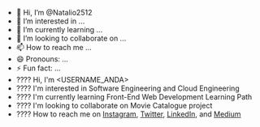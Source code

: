 - 👋 Hi, I’m @Natalio2512
- 👀 I’m interested in ...
- 🌱 I’m currently learning ...
- 💞️ I’m looking to collaborate on ...
- 📫 How to reach me ...
- 😄 Pronouns: ...
- ⚡ Fun fact: ...
- ???? Hi, I'm <USERNAME_ANDA>
- ???? I'm interested in Software Engineering and Cloud Engineering 
- ???? I'm currently learning Front-End Web Development Learning Path
- ????️ I'm looking to collaborate on Movie Catalogue project
- ???? How to reach me on 
<a href="https://www.instagram.com/<USERNAME_ANDA>/" target="_blank">Instagram</a>, 
<a href="https://twitter.com/<USERNAME_ANDA>"  target="_blank">Twitter</a>, 
<a href="https://www.linkedin.com/in/<USERNAME_ANDA>/" target="_blank">LinkedIn</a>, and 
<a href="https://medium.com/@<USERNAME_ANDA>" target="_blank">Medium</a>
 
<!---
nurrizkiap/nurrizkiap is a ✨ special ✨ repository because its `README.md` (this file) appears on your GitHub profile.
You can click the Preview link to take a look at your changes.
--->

<!---
Natalio2512/Natalio2512 is a ✨ special ✨ repository because its `README.md` (this file) appears on your GitHub profile.
You can click the Preview link to take a look at your changes.
--->
